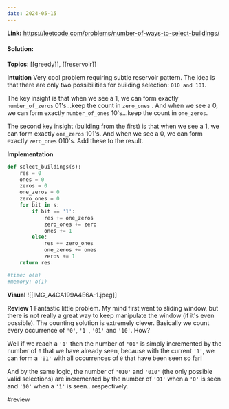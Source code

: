```yaml
---
date: 2024-05-15
---
```

**Link:** https://leetcode.com/problems/number-of-ways-to-select-buildings/
#### Solution:

**Topics**: [[greedy]], [[reservoir]]

**Intuition**
Very cool problem requiring subtle reservoir pattern. The idea is that there are only two possibilities for building selection: `010 and 101`. 

The key insight is that when we see a 1, we can form exactly `number_of_zeros` 01's...keep the count in  `zero_ones` . And when we see a 0, we can form exactly `number_of_ones` 10's...keep the count in `one_zeros`. 

The second key insight (building from the first) is that when we see a 1, we can form exactly `one_zeros` 101's. And when we see a 0, we can form exactly `zero_ones` 010's. Add  these to the result. 

**Implementation**
```python
def select_buildings(s):
	res = 0
	ones = 0
	zeros = 0
	one_zeros = 0
	zero_ones = 0
	for bit in s:
		if bit == '1':
			res += one_zeros
			zero_ones += zero
			ones += 1
		else:
			res += zero_ones
			one_zeros += ones
			zeros += 1
	return res

#time: o(n)
#memory: o(1)
```

**Visual** 
![[IMG_A4CA199A4E6A-1.jpeg]]

**Review 1**
Fantastic little problem. My mind first went to sliding window, but there is not really a great way to keep manipulate the window (if it's even possible). The counting solution is extremely clever. Basically we count every occurrence of `'0'`, `'1'`, `'01'` and `'10'`. How?

Well if we reach a `'1'` then the number of `'01'` is simply incremented by the number of `0` that we have already seen, because with the current `'1'`, we can form a `'01'` with all occurrences of `0` that have been seen so far!

And by the same logic,  the number of `'010'` and `'010'` (the only possible valid selections) are incremented by the number of `'01'` when a `'0'` is seen and `'10'` when a `'1'` is seen...respectively. 

#review 

